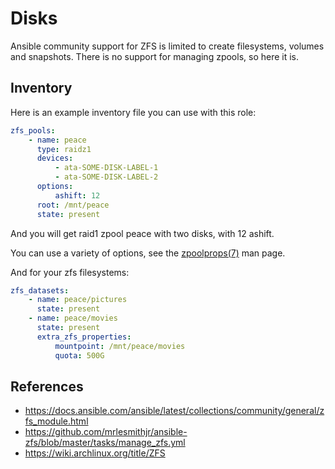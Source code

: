# Disks

Ansible community support for ZFS is limited to create filesystems, volumes and snapshots. There is no support for managing zpools, so here it is.

## Inventory

Here is an example inventory file you can use with this role:

```yaml
zfs_pools:
    - name: peace
      type: raidz1
      devices:
          - ata-SOME-DISK-LABEL-1
          - ata-SOME-DISK-LABEL-2
      options:
          ashift: 12
      root: /mnt/peace
      state: present
```

And you will get raid1 zpool peace with two disks, with 12 ashift.

You can use a variety of options, see the [zpoolprops(7)](https://openzfs.github.io/openzfs-docs/man/master/7/zpoolprops.7.html) man page.

And for your zfs filesystems:

```yaml
zfs_datasets:
    - name: peace/pictures
      state: present
    - name: peace/movies
      state: present
      extra_zfs_properties:
          mountpoint: /mnt/peace/movies
          quota: 500G
```

## References

- https://docs.ansible.com/ansible/latest/collections/community/general/zfs_module.html
- https://github.com/mrlesmithjr/ansible-zfs/blob/master/tasks/manage_zfs.yml
- https://wiki.archlinux.org/title/ZFS
